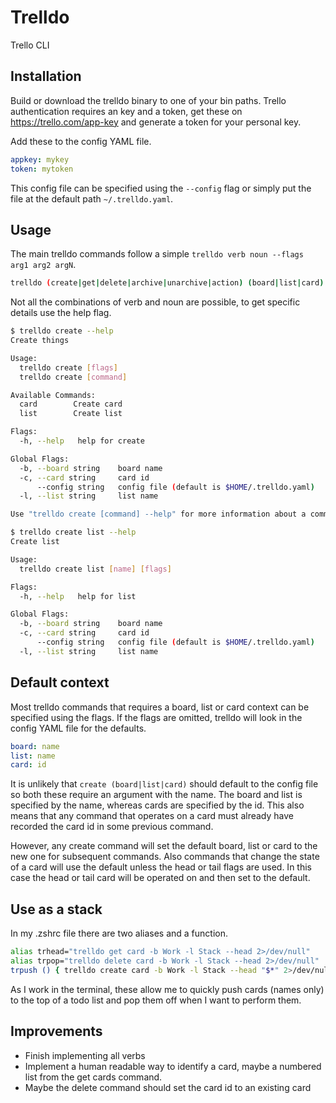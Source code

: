 # Trelldo

Trello CLI

## Installation

Build or download the trelldo binary to one of your bin paths. Trello
authentication requires an key and a token, get these on https://trello.com/app-key
and generate a token for your personal key.

Add these to the config YAML file.

```yaml
appkey: mykey
token: mytoken
```

This config file can be specified using the `--config` flag or simply put the
file at the default path `~/.trelldo.yaml`.

## Usage

The main trelldo commands follow a simple `trelldo verb noun --flags arg1 arg2 argN`.

```sh
trelldo (create|get|delete|archive|unarchive|action) (board|list|card) --board --list --card --help arg1 arg2
```

Not all the combinations of verb and noun are possible, to get specific details
use the help flag.

```sh
$ trelldo create --help
Create things

Usage:
  trelldo create [flags]
  trelldo create [command]

Available Commands:
  card        Create card
  list        Create list

Flags:
  -h, --help   help for create

Global Flags:
  -b, --board string    board name
  -c, --card string     card id
      --config string   config file (default is $HOME/.trelldo.yaml)
  -l, --list string     list name

Use "trelldo create [command] --help" for more information about a command.

$ trelldo create list --help
Create list

Usage:
  trelldo create list [name] [flags]

Flags:
  -h, --help   help for list

Global Flags:
  -b, --board string    board name
  -c, --card string     card id
      --config string   config file (default is $HOME/.trelldo.yaml)
  -l, --list string     list name
```

## Default context

Most trelldo commands that requires a board, list or card context can be
specified using the flags. If the flags are omitted, trelldo will look in the
config YAML file for the defaults.

```yaml
board: name
list: name
card: id
```

It is unlikely that `create (board|list|card)` should default to the config file
so both these require an argument with the name. The board and list is specified
by the name, whereas cards are specified by the id. This also means that any
command that operates on a card must already have recorded the card id in some
previous command.

However, any create command will set the default board, list or card to the new
one for subsequent commands. Also commands that change the state of a card will
use the default unless the head or tail flags are used. In this case the head or
tail card will be operated on and then set to the default.

## Use as a stack

In my .zshrc file there are two aliases and a function.

```sh
alias trhead="trelldo get card -b Work -l Stack --head 2>/dev/null"
alias trpop="trelldo delete card -b Work -l Stack --head 2>/dev/null"
trpush () { trelldo create card -b Work -l Stack --head "$*" 2>/dev/null }
```

As I work in the terminal, these allow me to quickly push cards (names only) to
the top of a todo list and pop them off when I want to perform them.

## Improvements

* Finish implementing all verbs
* Implement a human readable way to identify a card, maybe a numbered list from
  the get cards command.
* Maybe the delete command should set the card id to an existing card
